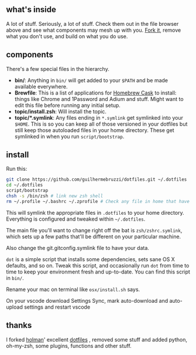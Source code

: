 ## what's inside

A lot of stuff. Seriously, a lot of stuff. Check them out in the file browser
above and see what components may mesh up with you.
[Fork it](https://github.com/guilhermebruzzi/dotfiles/fork), remove what you don't
use, and build on what you do use.

## components

There's a few special files in the hierarchy.

- **bin/**: Anything in `bin/` will get added to your `$PATH` and be made
  available everywhere.
- **Brewfile**: This is a list of applications for [Homebrew Cask](http://caskroom.io) to install: things like Chrome and 1Password and Adium and stuff. Might want to edit this file before running any initial setup.
- **topic/install.zsh**: Will install the topic.
- **topic/\*.symlink**: Any files ending in `*.symlink` get symlinked into
  your `$HOME`. This is so you can keep all of those versioned in your dotfiles
  but still keep those autoloaded files in your home directory. These get
  symlinked in when you run `script/bootstrap`.

## install

Run this:

```sh
git clone https://github.com/guilhermebruzzi/dotfiles.git ~/.dotfiles
cd ~/.dotfiles
script/bootstrap
chsh -s /bin/zsh # link new zsh shell
rm ~/.profile ~/.bashrc ~/.zprofile # Check any file in home that have a config other than your ~/.zshrc
```

This will symlink the appropriate files in `.dotfiles` to your home directory.
Everything is configured and tweaked within `~/.dotfiles`.

The main file you'll want to change right off the bat is `zsh/zshrc.symlink`,
which sets up a few paths that'll be different on your particular machine.

Also change the git.gitconfig.symlink file to have your data.

`dot` is a simple script that installs some dependencies, sets sane OS X
defaults, and so on. Tweak this script, and occasionally run `dot` from
time to time to keep your environment fresh and up-to-date. You can find
this script in `bin/`.

Rename your mac on terminal like `osx/install.sh` says.

On your vscode download Settings Sync, mark auto-download and auto-upload settings and restart vscode

## thanks

I forked [holman](http://github.com/holman)' excellent
[dotfiles](http://github.com/holman/dotfiles) , removed some stuff and added python, oh-my-zsh, some plugins, functions and other stuff.
